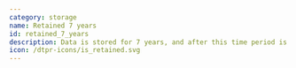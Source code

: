 ```yaml
---
category: storage
name: Retained 7 years
id: retained_7_years
description: Data is stored for 7 years, and after this time period is deleted
icon: /dtpr-icons/is_retained.svg
---
```

